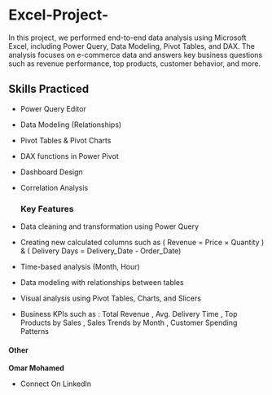 # Excel-Project-
In this project, we performed end-to-end data analysis using Microsoft Excel, including Power Query, Data Modeling, Pivot Tables, and DAX.  The analysis focuses on e-commerce data and answers key business questions such as revenue performance, top products, customer behavior, and more.

##  Skills Practiced

- Power Query Editor
- Data Modeling (Relationships)
- Pivot Tables & Pivot Charts
- DAX functions in Power Pivot
- Dashboard Design
- Correlation Analysis

  ### Key Features


- Data cleaning and transformation using Power Query
 -  Creating new calculated columns such as ( Revenue = Price × Quantity ) & ( Delivery Days = Delivery_Date - Order_Date)
 -  Time-based analysis (Month, Hour)
 -  Data modeling with relationships between tables
 -  Visual analysis using Pivot Tables, Charts, and Slicers
 -  Business KPIs such as :
   Total Revenue , Avg. Delivery Time , Top Products by Sales , Sales Trends by Month , Customer Spending Patterns

#### Other

**Omar Mohamed**
- Connect On LinkedIn 

